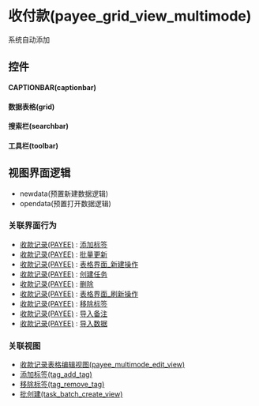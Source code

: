 # 收付款(payee_grid_view_multimode)  <!-- {docsify-ignore-all} -->


系统自动添加



## 控件
#### CAPTIONBAR(captionbar)
#### 数据表格(grid)
#### 搜索栏(searchbar)
#### 工具栏(toolbar)

## 视图界面逻辑
  * newdata(预置新建数据逻辑)
  * opendata(预置打开数据逻辑)


### 关联界面行为
  * [收款记录(PAYEE)](module/crm/payee) : [添加标签](module/crm/payee#界面行为)
  * [收款记录(PAYEE)](module/crm/payee) : [批量更新](module/crm/payee#界面行为)
  * [收款记录(PAYEE)](module/crm/payee) : [表格界面_新建操作](module/crm/payee#界面行为)
  * [收款记录(PAYEE)](module/crm/payee) : [创建任务](module/crm/payee#界面行为)
  * [收款记录(PAYEE)](module/crm/payee) : [删除](module/crm/payee#界面行为)
  * [收款记录(PAYEE)](module/crm/payee) : [表格界面_刷新操作](module/crm/payee#界面行为)
  * [收款记录(PAYEE)](module/crm/payee) : [移除标签](module/crm/payee#界面行为)
  * [收款记录(PAYEE)](module/crm/payee) : [导入备注](module/crm/payee#界面行为)
  * [收款记录(PAYEE)](module/crm/payee) : [导入数据](module/crm/payee#界面行为)

### 关联视图
  * [收款记录表格编辑视图(payee_multimode_edit_view)](app/view/payee_multimode_edit_view)
  * [添加标签(tag_add_tag)](app/view/tag_add_tag)
  * [移除标签(tag_remove_tag)](app/view/tag_remove_tag)
  * [批创建(task_batch_create_view)](app/view/task_batch_create_view)

<script>
 const { createApp } = Vue
  createApp({
    data() {
      return {

      }
    }
  }).use(ElementPlus).mount('#app')
</script>